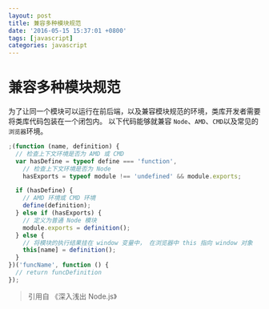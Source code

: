 ```yaml
---
layout: post
title: 兼容多种模块规范
date: '2016-05-15 15:37:01 +0800'
tags: [javascript]
categories: javascript
---
```


# 兼容多种模块规范

为了让同一个模块可以运行在前后端，以及兼容模块规范的环境，类库开发者需要将类库代码包装在一个闭包内。 以下代码能够就兼容 `Node`、`AMD`、`CMD`以及常见的`浏览器`环境。

```javascript
;(function (name, definition) {
  // 检查上下文环境是否为 AMD 或 CMD
  var hasDefine = typeof define === 'function',
    // 检查上下文环境是否为 Node
    hasExports = typeof module !== 'undefined' && module.exports;

  if (hasDefine) {
    // AMD 环境或 CMD 环境
    define(definition);
  } else if (hasExports) {
    // 定义为普通 Node 模块
    module.exports = definition();
  } else {
    // 将模块的执行结果挂在 window 变量中， 在浏览器中 this 指向 window 对象
    this[name] = definition();
  }
})('funcName', function () {
  // return funcDefinition
});
```

> 引用自 《深入浅出 Node.js》
